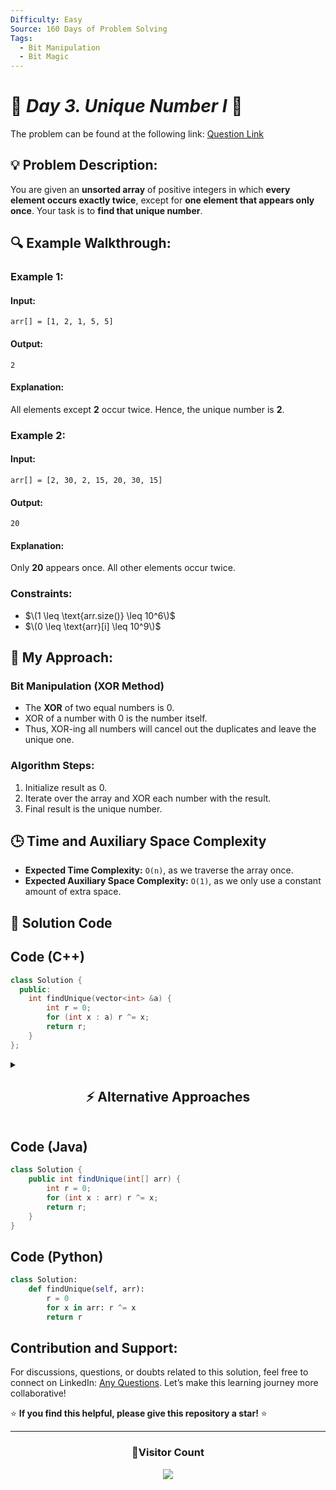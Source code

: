```yaml
---
Difficulty: Easy
Source: 160 Days of Problem Solving
Tags:
  - Bit Manipulation
  - Bit Magic
---
```


# 🚀 _Day 3. Unique Number I_ 🧠

The problem can be found at the following link: [Question Link](https://www.geeksforgeeks.org/batch/gfg-160-problems/track/bit-manipulation-gfg-160/problem/find-unique-number)

## 💡 **Problem Description:**

You are given an **unsorted array** of positive integers in which **every element occurs exactly twice**, except for **one element that appears only once**. Your task is to **find that unique number**.

## 🔍 **Example Walkthrough:**

### **Example 1:**

#### **Input:**

```
arr[] = [1, 2, 1, 5, 5]
```

#### **Output:**

```
2
```

#### **Explanation:**

All elements except **2** occur twice. Hence, the unique number is **2**.

### **Example 2:**

#### **Input:**

```
arr[] = [2, 30, 2, 15, 20, 30, 15]
```

#### **Output:**

```
20
```

#### **Explanation:**

Only **20** appears once. All other elements occur twice.

### **Constraints:**

- $\(1 \leq \text{arr.size()} \leq 10^6\)$
- $\(0 \leq \text{arr}[i] \leq 10^9\)$

## 🎯 **My Approach:**

### **Bit Manipulation (XOR Method)**

- The **XOR** of two equal numbers is 0.
- XOR of a number with 0 is the number itself.
- Thus, XOR-ing all numbers will cancel out the duplicates and leave the unique one.

### **Algorithm Steps:**

1. Initialize result as 0.
2. Iterate over the array and XOR each number with the result.
3. Final result is the unique number.

## 🕒 **Time and Auxiliary Space Complexity**

- **Expected Time Complexity:** `O(n)`, as we traverse the array once.
- **Expected Auxiliary Space Complexity:** `O(1)`, as we only use a constant amount of extra space.

## 📝 **Solution Code**

## **Code (C++)**

```cpp
class Solution {
  public:
    int findUnique(vector<int> &a) {
        int r = 0;
        for (int x : a) r ^= x;
        return r;
    }
};
```

<details>
<summary><h2 align="center">⚡ Alternative Approaches</h2></summary>

## 📊 **2️⃣ Hash Map Frequency Count**

### **Algorithm Steps:**

1. Traverse the array and store frequencies in a hash map.
2. Return the element with frequency `1`.

```cpp
class Solution {
  public:
    int findUnique(vector<int> &a) {
        unordered_map<int, int> freq;
        for (int x : a) freq[x]++;
        for (auto it = freq.begin(); it != freq.end(); ++it)
            if (it->second == 1) return it->first;
        return -1;
    }
};
```

#### 📝 **Complexity Analysis:**

- **Time Complexity:** `O(n)`
- **Space Complexity:** `O(n)`

#### ✅ **Why This Approach?**

Straightforward and useful when duplicates can appear more than twice or in non-pair counts.

## 📊 **3️⃣ Sorting and Pair Check**

### **Algorithm Steps:**

1. Sort the array.
2. Compare elements in pairs. The one not matching its pair is unique.

```cpp
class Solution {
  public:
    int findUnique(vector<int> &a) {
        sort(a.begin(), a.end());
        int i = 0, n = a.size();
        while (i < n - 1) {
            if (a[i] != a[i + 1]) return a[i];
            i += 2;
        }
        return a[n - 1];
    }
};
```

#### 📝 **Complexity Analysis:**

- **Time Complexity:** `O(n log n)`
- **Space Complexity:** `O(1)`

#### ✅ **Why This Approach?**

Good when extra space isn’t allowed but we can afford sorting time.

### 🆚 **Comparison of Approaches**

| **Approach**           | ⏱️ **Time Complexity** | 🗂️ **Space Complexity** | ✅ **Pros**                        | ⚠️ **Cons**                 |
| ---------------------- | ---------------------- | ----------------------- | ---------------------------------- | --------------------------- |
| **XOR Method**         | 🟢 `O(n)`              | 🟢 `O(1)`               | Fastest, minimal space             | Only works with exact pairs |
| **Hash Map Frequency** | 🟢 `O(n)`              | 🔴 `O(n)`               | Easy to extend to generic cases    | Extra memory used           |
| **Sorting + Pairing**  | 🔴 `O(n log n)`        | 🟢 `O(1)`               | No extra memory, simple comparison | Slower due to sorting       |

### ✅ **Best Choice?**

| **Scenario**                                        | **Recommended Approach**  |
| --------------------------------------------------- | ------------------------- |
| ✅ **Optimal runtime and no extra space**           | 🥇 **XOR Method**         |
| ✅ **Handles non-standard frequencies**             | 🥈 **Hash Map Frequency** |
| ✅ **Array can be modified and space is a concern** | **Sorting + Pair Check**  |

> 🔹 **Overall Best** for **performance and space**: **XOR Method**  
> 🔹 **Best for generic input flexibility**: **Hash Map Approach**

</details>

## **Code (Java)**

```java
class Solution {
    public int findUnique(int[] arr) {
        int r = 0;
        for (int x : arr) r ^= x;
        return r;
    }
}
```

## **Code (Python)**

```python
class Solution:
    def findUnique(self, arr):
        r = 0
        for x in arr: r ^= x
        return r
```

## **Contribution and Support:**

For discussions, questions, or doubts related to this solution, feel free to connect on LinkedIn: [Any Questions](https://www.linkedin.com/in/patel-hetkumar-sandipbhai-8b110525a/). Let’s make this learning journey more collaborative!

⭐ **If you find this helpful, please give this repository a star!** ⭐

---

<div align="center">
  <h3><b>📍Visitor Count</b></h3>
</div>

<p align="center">
  <img src="https://visitor-badge.laobi.icu/badge?page_id=Hunterdii.GeeksforGeeks-POTD" />
</p>
